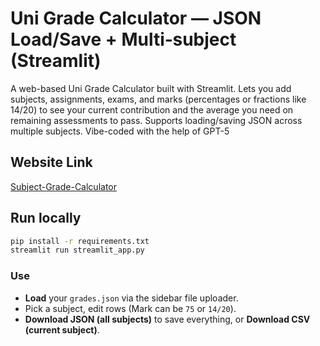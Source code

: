 # Uni Grade Calculator — JSON Load/Save + Multi‑subject (Streamlit)
A web-based Uni Grade Calculator built with Streamlit. Lets you add subjects, assignments, exams, and marks (percentages or fractions like 14/20) to see your current contribution and the average you need on remaining assessments to pass. Supports loading/saving JSON across multiple subjects.  Vibe-coded with the help of GPT-5

## Website Link
[Subject-Grade-Calculator](https://subject-grade-calculator.streamlit.app/)

## Run locally
```bash
pip install -r requirements.txt
streamlit run streamlit_app.py
```

### Use
- **Load** your `grades.json` via the sidebar file uploader.
- Pick a subject, edit rows (Mark can be `75` or `14/20`).
- **Download JSON (all subjects)** to save everything, or **Download CSV (current subject)**.
 
